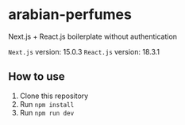 # arabian-perfumes

Next.js + React.js boilerplate without authentication

`Next.js` version: 15.0.3
`React.js` version: 18.3.1

## How to use

1. Clone this repository
2. Run `npm install`
3. Run `npm run dev`
